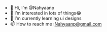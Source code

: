 - 👋 Hi, I’m @Nahyaanp
- 👀 I’m interested in lots of things😂 
- 🌱 I’m currently learning ui designs
- 📫 How to reach me :Nahyaanp@gmail.com
